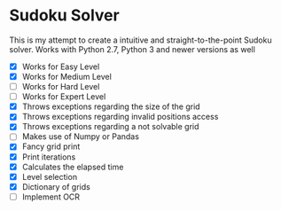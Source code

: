 # Sudoku Solver
This is my attempt to create a intuitive and straight-to-the-point Sudoku solver.
Works with Python 2.7, Python 3 and newer versions as well

- [x] Works for Easy Level
- [x] Works for Medium Level
- [ ] Works for Hard Level
- [ ] Works for Expert Level
- [x] Throws exceptions regarding the size of the grid
- [x] Throws exceptions regarding invalid positions access
- [x] Throws exceptions regarding a not solvable grid
- [ ] Makes use of Numpy or Pandas
- [x] Fancy grid print
- [x] Print iterations
- [x] Calculates the elapsed time
- [x] Level selection
- [x] Dictionary of grids
- [ ] Implement OCR
